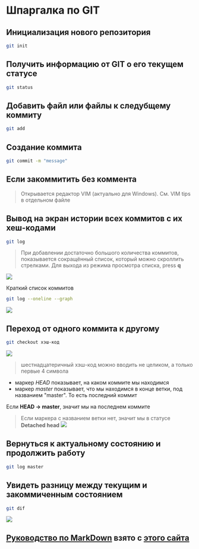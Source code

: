 # Шпаргалка по GIT
## Инициализация нового репозитория
```sh
git init
```
## Получить информацию от GIT о его текущем статусе

```sh
git status
```

## Добавить файл или файлы к следубщему коммиту

```sh
git add
```

## Создание коммита
```sh
git commit -m "message"
```
## Если закоммитить без коммента
>Открывается редактор VIM (актуально для Windows). См. VIM tips в отдельном файле




## Вывод на экран истории всех коммитов с их хеш-кодами

```sh
git log
```

> При добавлении достаточно большого количества коммитов, показывается сокращённый список, который можно скроллить стрелками. Для выхода из режима просмотра списка, press **q**

![](.\images\git_log.png)

Краткий список коммитов
```sh
git log --oneline --graph
```
![](.\images\git_log_short.png)

## Переход от одного коммита к другому

``` sh
git checkout хэш-код
```
![](.\images\git_log.png)

> шестнадцатеричный хэш-код можно вводить не целиком, а только первые 4 символа

* маркер *HEAD* показывает, на каком коммите мы находимся
* маркер *master* показывает, что мы находимся в конце ветки, под названием "master". То есть последний коммит

Если  **HEAD -> master**, значит мы на последнем коммите

>Если маркера с названием ветки нет, значит мы в статусе **Detached head**
![](.\images\git_log_detached_head.png)

## Вернуться к актуальному состоянию и продолжить работу
```sh
git log master
```
## Увидеть разницу между текущим и закоммиченным состоянием

```sh
git dif
```
![](.\images\git_diff.png)


## [Руководство по MarkDown](https://paulradzkov.com/2014/markdown_cheatsheet/) взято с [этого сайта](https://paulradzkov.com)